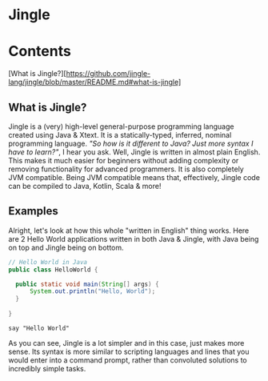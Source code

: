 # Jingle

# Contents
[What is Jingle?][https://github.com/jingle-lang/jingle/blob/master/README.md#what-is-jingle]

## What is Jingle?
Jingle is a (very) high-level general-purpose programming language created using Java & Xtext. It is a statically-typed, inferred, nominal programming language. *"So how is it different to Java? Just more syntax I have to learn?"*, I hear you ask. Well, Jingle is written in almost plain English. This makes it much easier for beginners without adding complexity or removing functionality for advanced programmers. It is also completely JVM compatible. Being JVM compatible means that, effectively, Jingle code can be compiled to Java, Kotlin, Scala & more!
## Examples
Alright, let's look at how this whole "written in English" thing works. Here are 2 Hello World applications written in both Java & Jingle, with Java being on top and Jingle being on bottom.

```java
// Hello World in Java
public class HelloWorld {

  public static void main(String[] args) {
      System.out.println("Hello, World");
  }
  
}
```
`say "Hello World"`

As you can see, Jingle is a lot simpler and in this case, just makes more sense. Its syntax is more similar to scripting languages and lines that you would enter into a command prompt, rather than convoluted solutions to incredibly simple tasks.
